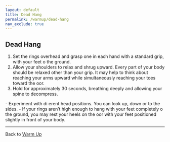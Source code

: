 ```yaml
---
layout: default
title: Dead Hang
permalink: /warmup/dead-hang
nav_exclude: true
---
```


## Dead Hang

1. Set the rings overhead and grasp one in each hand with a standard grip, with your feet o  the ground.
2. Allow your shoulders to relax and shrug upward. Every part of your body should be relaxed other than your grip. It may help to think about reaching your arms upward while simultaneously reaching your toes toward the  oor.
3. Hold for approximately 30 seconds, breathing deeply and allowing your spine to decompress.
 
<div class="code-example" markdown="1">
  - Experiment with di erent head positions. You can look up, down or to the sides.
  - If your rings aren’t high enough to hang with your feet completely o  the ground, you may rest your heels on the  oor with your feet positioned slightly in front of your body.
</div>

---

Back to [Warm Up](/warmup)